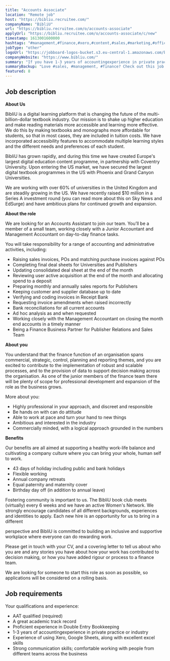 ```yaml
---
title: "Accounts Associate"
location: "Remote job"
host: "https://bibliu.recruitee.com/"
companyName: "BibliU"
url: "https://bibliu.recruitee.com/o/accounts-associate"
applyUrl: "https://bibliu.recruitee.com/o/accounts-associate/c/new"
timestamp: 1613001600000
hashtags: "#management,#finance,#xero,#content,#sales,#marketing,#office,#analysis"
jobType: "other"
logoUrl: "https://jobboard-logos-bucket.s3.eu-central-1.amazonaws.com/bibliu"
companyWebsite: "https://www.bibliu.com/"
summary: "If you have 1-3 years of accountingexperience in private practice or industry, BibliU is looking for someone with your knowledge."
summaryBackup: "Love #sales, #management, #finance? Check out this job post!"
featured: 8
---
```


## Job description

**About Us**

BibliU is a digital learning platform that is changing the future of the multi-billion-dollar textbook industry. Our mission is to shake up higher education and make reading materials more accessible and learning more effective. We do this by making textbooks and monographs more affordable for students, so that in most cases, they are included in tuition costs. We have incorporated accessibility features to accommodate multiple learning styles and the different needs and preferences of each student.

BibliU has grown rapidly, and during this time we have created Europe's largest digital education content programme, in partnership with Coventry University. Upon entering the US market, we have secured the largest digital textbook programmes in the US with Phoenix and Grand Canyon Universities.

We are working with over 60% of universities in the United Kingdom and are steadily growing in the US. We have recently raised $10 million in a Series A investment round (you can read more about this on Sky News and EdSurge) and have ambitious plans for continued growth and expansion.

**About the role**

We are looking for an Accounts Assistant to join our team. You’ll be a member of a small team, working closely with a Junior Accountant and Management Accountant on day-to-day finance tasks.

You will take responsibility for a range of accounting and administrative activities, including:

*   Raising sales invoices, POs and matching purchase invoices against POs
*   Completing final deal sheets for Universities and Publishers
*   Updating consolidated deal sheet at the end of the month
*   Reviewing user active acquisition at the end of the month and allocating spend to a deposit
*   Preparing monthly and annually sales reports for Publishers
*   Keeping customer and supplier database up to date
*   Verifying and coding invoices in Receipt Bank
*   Requesting invoice amendments when raised incorrectly
*   Bank reconciliations for all current accounts
*   Ad hoc analysis as and when requested
*   Working closely with the Management Accountant on closing the month end accounts in a timely manner
*   Being a Finance Business Partner for Publisher Relations and Sales Team

**About you**

You understand that the finance function of an organisation spans commercial, strategic, control, planning and reporting themes, and you are excited to contribute to the implementation of robust and scalable processes, and to the provision of data to support decision making across the organisation. As one of the junior members of the finance team there will be plenty of scope for professional development and expansion of the role as the business grows.

More about you:

*   Highly professional in your approach, and discreet and responsible
*   Be hands on with can do attitude
*   Able to work at pace and turn your hand to new things
*   Ambitious and interested in the industry
*   Commercially minded, with a logical approach grounded in the numbers

**Benefits**

Our benefits are all aimed at supporting a healthy work-life balance and cultivating a company culture where you can bring your whole, human self to work.

*   43 days of holiday including public and bank holidays
*   Flexible working
*   Annual company retreats
*   Equal paternity and maternity cover
*   Birthday day off (in addition to annual leave)

Fostering community is important to us. The BibliU book club meets (virtually) every 6 weeks and we have an active Women's Network. We strongly encourage candidates of all different backgrounds, experiences and identities to apply. Each new hire is an opportunity for us to bring in a different

perspective and BibliU is committed to building an inclusive and supportive workplace where everyone can do rewarding work.

Please get in touch with your CV, and a covering letter to tell us about who you are and any stories you have about how your work has contributed to decision making, or how you have added rigour or process to a finance team.

We are looking for someone to start this role as soon as possible, so applications will be considered on a rolling basis.

## Job requirements

Your qualifications and experience:

*   AAT qualified (required)
*   A great academic track record
*   Proficient experience in Double Entry Bookkeeping
*   1-3 years of accountingexperience in private practice or industry
*   Experience of using Xero, Google Sheets, along with excellent excel skills
*   Strong communication skills; comfortable working with people from different teams across the business
